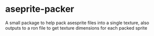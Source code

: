 # aseprite-packer
A small package to help pack asesprite files into a single texture, also outputs to a ron file to get texture dimensions for each packed sprite
